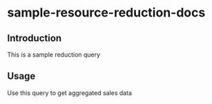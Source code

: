 # sample-resource-reduction-docs

## Introduction

This is a sample reduction query

## Usage

Use this query to get aggregated sales data